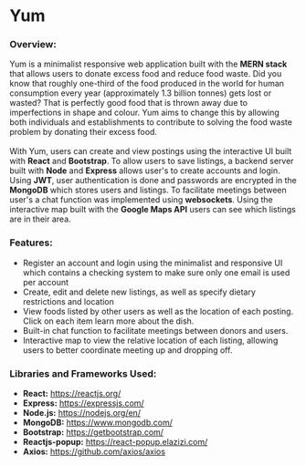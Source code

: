 # Yum
### Overview:
Yum is a minimalist responsive web application built with the **MERN stack** that allows users to donate excess food and reduce food waste. Did you know that roughly one-third of the food produced in the world for human consumption every year (approximately 1.3 billion tonnes) gets lost or wasted? That is perfectly good food that is thrown away due to imperfections in shape and colour. Yum aims to change this by allowing both individuals and establishments to contribute to solving the food waste problem by donating their excess food. 
<br /> <br />
With Yum, users can create and view postings using the interactive UI built with **React** and **Bootstrap**. To allow users to save listings, a backend server built with **Node** and **Express** allows user's to create accounts and login. Using **JWT**, user authentication is done and passwords are encrypted in the **MongoDB** which stores users and listings. To facilitate meetings between user's a chat function was implemented using **websockets**. Using the interactive map built with the **Google Maps API** users can see which listings are in their area.

### Features:
* Register an account and login using the minimalist and responsive UI which contains a checking system to make sure only one email is used per account
* Create, edit and delete new listings, as well as specify dietary restrictions and location
* View foods listed by other users as well as the location of each posting. Click on each item learn more about the dish.
* Built-in chat function to facilitate meetings between donors and users.
* Interactive map to view the relative location of each listing, allowing users to better coordinate meeting up and dropping off.

### Libraries and Frameworks Used:
* **React:** https://reactjs.org/
* **Express:** https://expressjs.com/
* **Node.js:** https://nodejs.org/en/
* **MongoDB:** https://www.mongodb.com/
* **Bootstrap:** https://getbootstrap.com/
* **Reactjs-popup:** https://react-popup.elazizi.com/
* **Axios:** https://github.com/axios/axios
